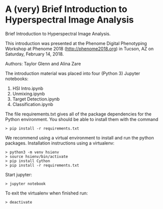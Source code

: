 # A (very) Brief Introduction to Hyperspectral Image Analysis
Brief Introduction to Hyperspectral Image Analysis.

This introduction was presented at the Phenome Digital Phenotyping Workshop at Phenome 2018 (http://phenome2018.org) in Tucson, AZ on Saturday, February 14, 2018. 

Authors: Taylor Glenn and Alina Zare

The introduction material was placed into four (Python 3) Jupyter notebooks:

1. HSI Intro.ipynb
2. Unmixing.ipynb
3. Target Detection.ipynb
4. Classification.ipynb

The file requirements.txt gives all of the package dependencies for the Python environment. You should be able to install them with the command

```
> pip install -r requirements.txt
```

We recommend using a virtual environment to install and run the python packages. Installation instructions using a virtualenv:

```
> python3 -m venv hsienv
> source hsienv/bin/activate
> pip install Cython
> pip install -r requirements.txt
```

Start jupyter:

```
> jupyter notebook
```

To exit the virtualenv when finished run:

```
> deactivate
```
